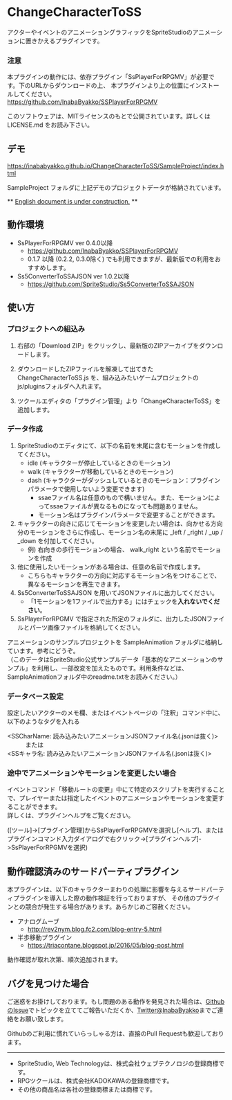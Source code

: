 # ChangeCharacterToSS

アクターやイベントのアニメーショングラフィックをSpriteStudioのアニメーションに置きかえるプラグインです。  

### 注意
本プラグインの動作には、依存プラグイン「SsPlayerForRPGMV」が必要です。下のURLからダウンロードの上、
本プラグインより上の位置にインストールしてください。  
https://github.com/InabaByakko/SSPlayerForRPGMV

このソフトウェアは、MITライセンスのもとで公開されています。詳しくは LICENSE.md をお読み下さい。  

## デモ

https://inababyakko.github.io/ChangeCharacterToSS/SampleProject/index.html

SampleProject フォルダに上記デモのプロジェクトデータが格納されています。

\*\* [English document is under construction.](#) \*\*

## 動作環境

* SsPlayerForRPGMV ver 0.4.0以降
    * https://github.com/InabaByakko/SSPlayerForRPGMV
    * 0.1.7 以降 (0.2.2, 0.3.0除く) でも利用できますが、最新版での利用をおすすめします。
* Ss5ConverterToSSAJSON ver 1.0.2以降
    * https://github.com/SpriteStudio/Ss5ConverterToSSAJSON

## 使い方

### プロジェクトへの組込み

1. 右部の「Download ZIP」をクリックし、最新版のZIPアーカイブをダウンロードします。   
  
1. ダウンロードしたZIPファイルを解凍して出てきた ChangeCharacterToSS.js を、組み込みたいゲームプロジェクトのjs/pluginsフォルダへ入れます。  

1. ツクールエディタの「プラグイン管理」より「ChangeCharacterToSS」を追加します。  


### データ作成

1. SpriteStudioのエディタにて、以下の名前を末尾に含むモーションを作成してください。  
    - idle (キャラクターが停止しているときのモーション)
    - walk (キャラクターが移動しているときのモーション)
    - dash (キャラクターがダッシュしているときのモーション：プラグインパラメータで使用しないよう変更できます)
        - ssaeファイル名は任意のもので構いません。また、モーションによってssaeファイルが異なるものになっても問題ありません。
        - モーション名はプラグインパラメータで変更することができます。
1. キャラクターの向きに応じてモーションを変更したい場合は、向かせる方向分のモーションをさらに作成し、モーション名の末尾に _left / _right / _up / _down を付加してください。  
    - 例) 右向きの歩行モーションの場合、 walk_right という名前でモーションを作成
1. 他に使用したいモーションがある場合は、任意の名前で作成します。
    - こちらもキャラクターの方向に対応するモーション名をつけることで、異なるモーションを再生できます。
1. Ss5ConverterToSSAJSON を用いてJSONファイルに出力してください。  
    - 「1モーションを1ファイルで出力する」にはチェックを**入れないでください**。
1. SsPlayerForRPGMV で指定された所定のフォルダに、出力したJSONファイルとパーツ画像ファイルを格納してください。

アニメーションのサンプルプロジェクトを SampleAnimation フォルダに格納しています。参考にどうぞ。  
（このデータはSpriteStudio公式サンプルデータ「基本的なアニメーションのサンプル」を利用し、一部改変を加えたものです。利用条件などは、SampleAnimationフォルダ中のreadme.txtをお読みください。）

### データベース設定

設定したいアクターのメモ欄、またはイベントページの「注釈」コマンド中に、以下のようなタグを入れる

<SSCharName: 読み込みたいアニメーションJSONファイル名(.jsonは抜く)>  
　　　または  
<SSキャラ名: 読み込みたいアニメーションJSONファイル名(.jsonは抜く)>

### 途中でアニメーションやモーションを変更したい場合

イベントコマンド「移動ルートの変更」中にて特定のスクリプトを実行することで、プレイヤーまたは指定したイベントのアニメーションやモーションを変更することができます。  
詳しくは、プラグインヘルプをご覧ください。

([ツール]->[プラグイン管理]からSsPlayerForRPGMVを選択し[ヘルプ]、またはプラグインコマンド入力ダイアログで右クリック->[プラグインヘルプ]->SsPlayerForRPGMVを選択)

## 動作確認済みのサードパーティプラグイン
本プラグインは、以下のキャラクターまわりの処理に影響を与えるサードパーティプラグインを導入した際の動作検証を行っておりますが、
その他のプラグインとの競合が発生する場合があります。あらかじめご容赦ください。

* アナログムーブ
    - http://rev2nym.blog.fc2.com/blog-entry-5.html
* 半歩移動プラグイン
    - https://triacontane.blogspot.jp/2016/05/blog-post.html

動作確認が取れ次第、順次追加されます。
    
## バグを見つけた場合
 
ご迷惑をお掛けしております。もし問題のある動作を発見された場合は、[GithubのIssue](https://github.com/InabaByakko/ChangeCharacterToSS/issues)でトピックを立ててご報告いただくか、[Twitter@InabaByakko](https://twitter.com/InabaByakko)までご連絡をお願い致します。

Githubのご利用に慣れていらっしゃる方は、直接のPull Requestも歓迎しております。

---

- SpriteStudio, Web Technologyは、株式会社ウェブテクノロジの登録商標です。
- RPGツクールは、株式会社KADOKAWAの登録商標です。
- その他の商品名は各社の登録商標または商標です。
